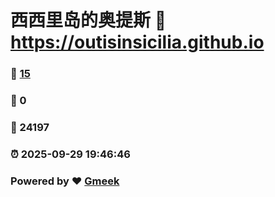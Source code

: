# 西西里岛的奥提斯 :link: https://outisinsicilia.github.io 
### :page_facing_up: [15](https://outisinsicilia.github.io/tag.html) 
### :speech_balloon: 0 
### :hibiscus: 24197 
### :alarm_clock: 2025-09-29 19:46:46 
### Powered by :heart: [Gmeek](https://github.com/Meekdai/Gmeek)
